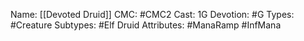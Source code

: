 Name: [[Devoted Druid]]
CMC: #CMC2
Cast: 1G
Devotion: #G
Types: #Creature
Subtypes: #Elf Druid
Attributes: #ManaRamp #InfMana